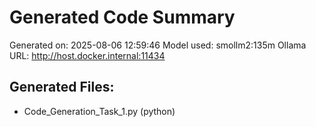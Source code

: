 # Generated Code Summary

Generated on: 2025-08-06 12:59:46
Model used: smollm2:135m
Ollama URL: http://host.docker.internal:11434

## Generated Files:
- Code_Generation_Task_1.py (python)
